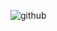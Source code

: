 ![github](https://upload.wikimedia.org/wikipedia/commons/thumb/9/91/Octicons-mark-github.svg/2048px-Octicons-mark-github.svg.png)
